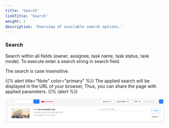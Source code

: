 ```yaml
---
title: 'Search'
linkTitle: 'Search'
weight: 2
description: 'Overview of available search options.'
---
```


### Search

Search within all fields (owner, assignee, task name, task status, task mode).
To execute enter a search string in search field.

The search is case insensitive.

{{% alert title="Note" color="primary" %}}
The applied search will be displayed in the URL of your browser,
Thus, you can share the page with applied parameters.
{{% /alert %}}

![Search bar](/images/search-bar.png)
